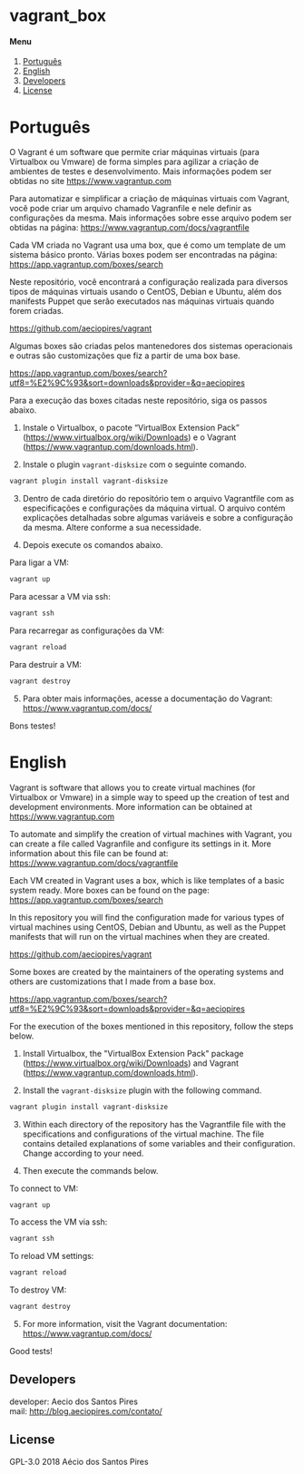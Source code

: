 # vagrant_box #

[Português]: #português
[English]: #english
[Developers]: #developers
[License]: #license

#### Menu

1. [Português][Português]
2. [English][English]
3. [Developers][Developers]
4. [License][License]

# Português

O Vagrant é um software que permite criar máquinas virtuais (para Virtualbox ou Vmware) de forma simples para agilizar a criação de ambientes de testes e desenvolvimento. Mais informações podem ser obtidas no site https://www.vagrantup.com

Para automatizar e simplificar a criação de máquinas virtuais com Vagrant, você pode criar um arquivo chamado Vagranfile e nele definir as configurações da mesma. Mais informações sobre esse arquivo podem ser obtidas na página: https://www.vagrantup.com/docs/vagrantfile

Cada VM criada no Vagrant usa uma box, que é como um template de um sistema básico pronto. Várias boxes podem ser encontradas na página: https://app.vagrantup.com/boxes/search

Neste repositório, você encontrará a configuração realizada para diversos tipos de máquinas virtuais usando o CentOS, Debian e Ubuntu, além dos manifests Puppet que serão executados nas máquinas virtuais quando forem criadas.

https://github.com/aeciopires/vagrant

Algumas boxes são criadas pelos mantenedores dos sistemas operacionais e outras são customizações que fiz a partir de uma box base.

https://app.vagrantup.com/boxes/search?utf8=%E2%9C%93&sort=downloads&provider=&q=aeciopires

Para a execução das boxes citadas neste repositório, siga os passos abaixo.

1) Instale o Virtualbox, o pacote “VirtualBox Extension Pack” (https://www.virtualbox.org/wiki/Downloads) e o Vagrant (https://www.vagrantup.com/downloads.html).

2) Instale o plugin ``vagrant-disksize`` com o seguinte comando.

~~~ bash
vagrant plugin install vagrant-disksize
~~~

3) Dentro de cada diretório do repositório tem o arquivo Vagrantfile com as especificações e configurações da máquina virtual. O arquivo contém explicações detalhadas sobre algumas variáveis e sobre a configuração da mesma. Altere conforme a sua necessidade.

4) Depois execute os comandos abaixo.

Para ligar a VM:

~~~ bash
vagrant up
~~~

Para acessar a VM via ssh:

~~~ bash
vagrant ssh
~~~

Para recarregar as configurações da VM:

~~~ bash
vagrant reload
~~~

Para destruir a VM:

~~~ bash
vagrant destroy
~~~

5) Para obter mais informações, acesse a documentação do Vagrant: https://www.vagrantup.com/docs/

Bons testes!

# English

Vagrant is software that allows you to create virtual machines (for Virtualbox or Vmware) in a simple way to speed up the creation of test and development environments. More information can be obtained at https://www.vagrantup.com

To automate and simplify the creation of virtual machines with Vagrant, you can create a file called Vagranfile and configure its settings in it. More information about this file can be found at: https://www.vagrantup.com/docs/vagrantfile

Each VM created in Vagrant uses a box, which is like templates of a basic system ready. More boxes can be found on the page: https://app.vagrantup.com/boxes/search

In this repository you will find the configuration made for various types of virtual machines using CentOS, Debian and Ubuntu, as well as the Puppet manifests that will run on the virtual machines when they are created.

https://github.com/aeciopires/vagrant

Some boxes are created by the maintainers of the operating systems and others are customizations that I made from a base box.

https://app.vagrantup.com/boxes/search?utf8=%E2%9C%93&sort=downloads&provider=&q=aeciopires

For the execution of the boxes mentioned in this repository, follow the steps below.

1) Install Virtualbox, the "VirtualBox Extension Pack" package (https://www.virtualbox.org/wiki/Downloads) and Vagrant (https://www.vagrantup.com/downloads.html).

2) Install the ``vagrant-disksize`` plugin with the following command.

~~~ bash
vagrant plugin install vagrant-disksize
~~~

3) Within each directory of the repository has the Vagrantfile file with the specifications and configurations of the virtual machine. The file contains detailed explanations of some variables and their configuration. Change according to your need.

4) Then execute the commands below.

To connect to VM:

~~~ bash
vagrant up
~~~

To access the VM via ssh:

~~~ bash
vagrant ssh
~~~

To reload VM settings:

~~~ bash
vagrant reload
~~~

To destroy VM:

~~~ bash
vagrant destroy
~~~

5) For more information, visit the Vagrant documentation: https://www.vagrantup.com/docs/

Good tests!

## Developers

developer: Aecio dos Santos Pires<br>
mail: http://blog.aeciopires.com/contato/

## License

GPL-3.0 2018 Aécio dos Santos Pires
